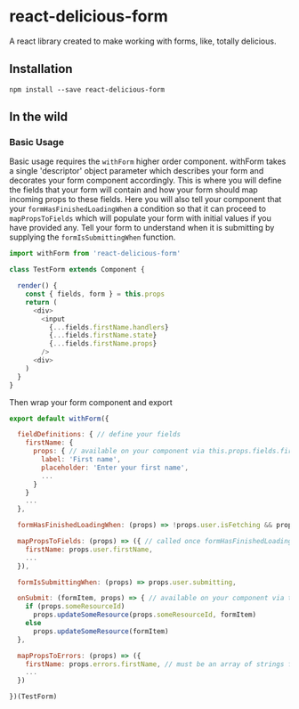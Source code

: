 # react-delicious-form
A react library created to make working with forms, like, totally delicious.

## Installation

`npm install --save react-delicious-form`

## In the wild

### Basic Usage

Basic usage requires the `withForm` higher order component. withForm takes a single 'descriptor' object parameter which describes your form and decorates your form component accordingly. This is where you will define the fields that your form will contain and how your form should map incoming props to these fields. Here you will also tell your component that your `formHasFinishedLoadingWhen` a condition so that it can proceed to `mapPropsToFields` which will populate your form with initial values if you have provided any. Tell your form to understand when it is submitting by supplying the `formIsSubmittingWhen` function. 

```js
import withForm from 'react-delicious-form'

class TestForm extends Component {

  render() {
    const { fields, form } = this.props
    return (
      <div>
        <input
          {...fields.firstName.handlers}
          {...fields.firstName.state}
          {...fields.firstName.props}
        />
      <div>
    )
  }
}
```

Then wrap your form component and export

```js
export default withForm({

  fieldDefinitions: { // define your fields
    firstName: {
      props: { // available on your component via this.props.fields.firstName.props
        label: 'First name',
        placeholder: 'Enter your first name',
        ...
      }
    }
    ...
  },

  formHasFinishedLoadingWhen: (props) => !props.user.isFetching && props.refData.hasLoaded,

  mapPropsToFields: (props) => ({ // called once formHasFinishedLoadingWhen returns true
    firstName: props.user.firstName,
    ...
  }),

  formIsSubmittingWhen: (props) => props.user.submitting,

  onSubmit: (formItem, props) => { // available on your component via this.props.form.submit
    if (props.someResourceId)
      props.updateSomeResource(props.someResourceId, formItem)
    else
      props.updateSomeResource(formItem)
  },

  mapPropsToErrors: (props) => ({
    firstName: props.errors.firstName, // must be an array of strings for each field
    ...
  })

})(TestForm)
```
